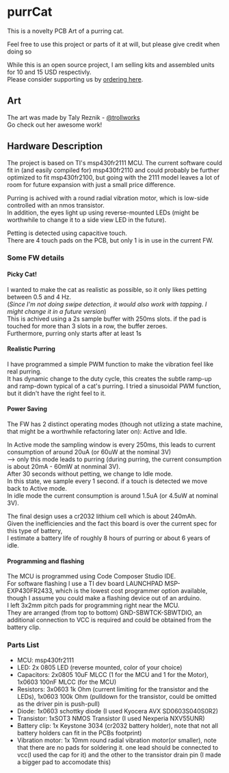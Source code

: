 # **purrCat**

This is a novelty PCB Art of a purring cat.

Feel free to use this project or parts of it at will, but please give credit when doing so

While this is an open source project, I am selling kits and assembled units for 10 and 15 USD respectivly.  
Please consider supporting us by [ordering here](https://forms.gle/wS7aRQJ3xb9KGsVB8).

## **Art**
The art was made by Taly Reznik - [@trollworks](https://www.instagram.com/trollworks/?fbclid=IwAR2XS3pt9mpKQIKOb-wqeVHk0iGZXp5bulvpvjSy-UH8qeWS0hPnVhlgy5U)  
Go check out her awesome work!

## **Hardware Description**
The project is based on TI's msp430fr2111 MCU. The current software could fit in (and easily compiled for) msp430fr2110 and could probably be further optimized to fit msp430fr2100, but going with the 2111 model leaves a lot of room for future expansion with just a small price difference.

Purring is achived with a round radial vibration motor, which is low-side controlled with an nmos transistor.  
In addition, the eyes light up using reverse-mounted LEDs (might be worthwhile to change it to a side view LED in the future).

Petting is detected using capacitive touch.  
There are 4 touch pads on the PCB, but only 1 is in use in the current FW.

### **Some FW details**

#### **Picky Cat!**
I wanted to make the cat as realistic as possible, so it only likes petting between 0.5 and 4 Hz.  
(*Since I'm not doing swipe detection, it would also work with tapping. I might change it in a future version*)  
This is achived using a 2s sample buffer with 250ms slots. if the pad is touched for more than 3 slots in a row, the buffer zeroes.  
Furthermore, purring only starts after at least 1s

#### **Realistic Purring**
I have programmed a simple PWM function to make the vibration feel like real purring.  
It has dynamic change to the duty cycle, this creates the subtle ramp-up and ramp-down typical of a cat's purring.
I tried a sinusoidal PWM function, but it didn't have the right feel to it.

#### **Power Saving**
The FW has 2 distinct operating modes (though not utlizing a state machine, that might be a worthwhile refactoring later on):
Active and Idle.

In Active mode the sampling window is every 250ms, this leads to current consumption of around 20uA (or 60uW at the nominal 3V)  
    --> only this mode leads to purring (during purring, the current consumption is about 20mA - 60mW at nonminal 3V).  
After 30 seconds without petting, we change to Idle mode.  
In this state, we sample every 1 second. if a touch is detected we move back to Active mode.  
In idle mode the current consumption is around 1.5uA (or 4.5uW at nominal 3V).

The final design uses a cr2032 lithium cell which is about 240mAh.  
Given the inefficiencies and the fact this board is over the current spec for this type of battery,  
I estimate a battery life of roughly 8 hours of purring or about 6 years of idle.

#### **Programming and flashing**
The MCU is programmed using Code Composer Studio IDE.  
For software flashing I use a TI dev board LAUNCHPAD MSP-EXP430FR2433, which is the lowest cost programmer option available, though I assume you could make a flashing device out of an arduino.  
I left 3x2mm pitch pads for programming right near the MCU.  
They are arranged (from top to bottom) GND-SBWTCK-SBWTDIO, an additional connection to VCC is required and could be obtained from the battery clip.

### **Parts List**
- MCU: msp430fr2111
- LED: 2x 0805 LED (reverse mounted, color of your choice)
- Capacitors: 2x0805 10uF MLCC (1 for the MCU and 1 for the Motor), 1x0603 100nF MLCC (for the MCU)
- Resistors: 3x0603 1k Ohm (current limiting for the transistor and the LEDs), 1x0603 100k Ohm (pulldown for the transistor, could be omitted as the driver pin is push-pull)
- Diode: 1x0603 schottky diode (I used Kyocera AVX SD0603S040S0R2)
- Transistor: 1xSOT3 NMOS Transistor (I used Nexperia NXV55UNR)
- Battery clip: 1x Keystone 3034 (cr2032 battery holder), note that not all battery holders can fit in the PCBs footprint)
- Vibration motor: 1x 10mm round radial vibration motor(or smaller), note that there are no pads for soldering it. one lead should be connected to vcc(I used the cap for it) and the other to the transistor drain pin (I made a bigger pad to accomodate this)
